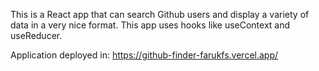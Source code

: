 This is a React app that can search Github users and display a variety of data in a very nice format. This app uses hooks like useContext and useReducer.

Application deployed in: https://github-finder-farukfs.vercel.app/
